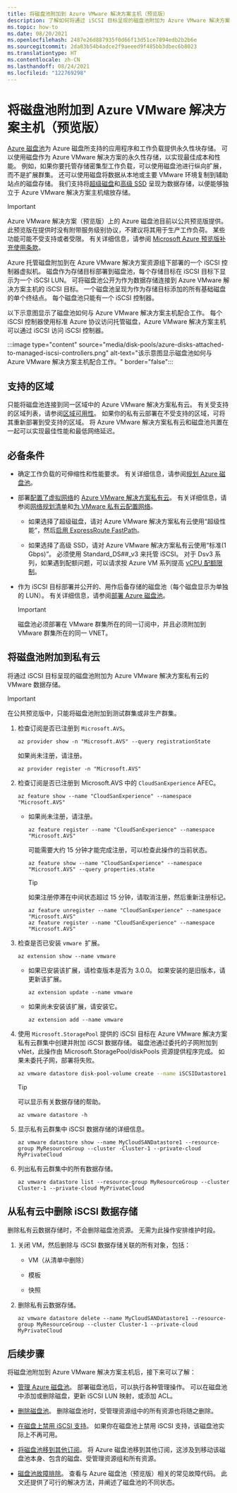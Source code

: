 ```yaml
---
title: 将磁盘池附加到 Azure VMware 解决方案主机（预览版）
description: 了解如何将通过 iSCSI 目标呈现的磁盘池附加为 Azure VMware 解决方案私有云的 VMware 数据存储。 配置数据存储后，可在其上创建卷，然后将卷附加到 VMware 实例。
ms.topic: how-to
ms.date: 08/20/2021
ms.openlocfilehash: 2487e26d887935f0d66f13d51ce7894edb2b2b6e
ms.sourcegitcommit: 2da83b54b4adce2f9aeeed9f485bb3dbec6b8023
ms.translationtype: HT
ms.contentlocale: zh-CN
ms.lasthandoff: 08/24/2021
ms.locfileid: "122769298"
---
```

# <a name="attach-disk-pools-to-azure-vmware-solution-hosts-preview"></a>将磁盘池附加到 Azure VMware 解决方案主机（预览版）

[Azure 磁盘池](../virtual-machines/disks-pools.md)为 Azure 磁盘所支持的应用程序和工作负载提供永久性块存储。 可以使用磁盘作为 Azure VMware 解决方案的永久性存储，以实现最佳成本和性能。 例如，如果你要托管存储密集型工作负载，可以使用磁盘池进行纵向扩展，而不是扩展群集。 还可以使用磁盘将数据从本地或主要 VMware 环境复制到辅助站点的磁盘存储。 我们支持将[超级磁盘](../virtual-machines/disks-types.md#ultra-disk)和[高级 SSD](../virtual-machines/disks-types.md#premium-ssd) 呈现为数据存储，以便能够独立于 Azure VMware 解决方案主机缩放存储。  

>[!IMPORTANT]
>Azure VMware 解决方案（预览版）上的 Azure 磁盘池目前以公共预览版提供。
>此预览版在提供时没有附带服务级别协议，不建议将其用于生产工作负荷。 某些功能可能不受支持或者受限。
>有关详细信息，请参阅 [Microsoft Azure 预览版补充使用条款](https://azure.microsoft.com/support/legal/preview-supplemental-terms/)。

Azure 托管磁盘附加到在 Azure VMware 解决方案资源组下部署的一个 iSCSI 控制器虚拟机。 磁盘作为存储目标部署到磁盘池，每个存储目标在 iSCSI 目标下显示为一个 iSCSI LUN。 可将磁盘池公开为作为数据存储连接到 Azure VMware 解决方案主机的 iSCSI 目标。 一个磁盘池呈现为作为存储目标添加的所有基础磁盘的单个终结点。 每个磁盘池只能有一个 iSCSI 控制器。

以下示意图显示了磁盘池如何与 Azure VMware 解决方案主机配合工作。 每个 iSCSI 控制器使用标准 Azure 协议访问托管磁盘，Azure VMware 解决方案主机可以通过 iSCSI 访问 iSCSI 控制器。


:::image type="content" source="media/disk-pools/azure-disks-attached-to-managed-iscsi-controllers.png" alt-text="该示意图显示磁盘池如何与 Azure VMware 解决方案主机配合工作。" border="false":::


## <a name="supported-regions"></a>支持的区域

只能将磁盘池连接到同一区域中的 Azure VMware 解决方案私有云。 有关受支持的区域列表，请参阅[区域可用性](../virtual-machines/disks-pools.md#regional-availability)。  如果你的私有云部署在不受支持的区域，可将其重新部署到受支持的区域。 将 Azure VMware 解决方案私有云和磁盘池共置在一起可以实现最佳性能和最低网络延迟。


## <a name="prerequisites"></a>必备条件

- 确定工作负载的可伸缩性和性能要求。 有关详细信息，请参阅[规划 Azure 磁盘池](../virtual-machines/disks-pools-planning.md)。

- 部署[配置了虚拟网络](deploy-azure-vmware-solution.md#connect-to-azure-virtual-network-with-expressroute)的 [Azure VMware 解决方案私有云](deploy-azure-vmware-solution.md)。 有关详细信息，请参阅[网络规划清单](tutorial-network-checklist.md)和[为 VMware 私有云配置网络](tutorial-configure-networking.md)。 

   - 如果选择了超级磁盘，请对 Azure VMware 解决方案私有云使用“超级性能”，然后[启用 ExpressRoute FastPath](../expressroute/expressroute-howto-linkvnet-arm.md#configure-expressroute-fastpath)。

   - 如果选择了高级 SSD，请对 Azure VMware 解决方案私有云使用“标准(1 Gbps)”。  必须使用 Standard\_DS##\_v3 来托管 iSCSI。  对于 Dsv3 系列，如果遇到配额问题，可以请求按 Azure VM 系列提高 [vCPU 配额限制](../azure-portal/supportability/per-vm-quota-requests.md)。

- 作为 iSCSI 目标部署并公开的、用作后备存储的磁盘池（每个磁盘显示为单独的 LUN）。 有关详细信息，请参阅[部署 Azure 磁盘池](../virtual-machines/disks-pools-deploy.md)。

   >[!IMPORTANT]
   > 磁盘池必须部署在 VMware 群集所在的同一订阅中，并且必须附加到 VMware 群集所在的同一 VNET。

## <a name="attach-a-disk-pool-to-your-private-cloud"></a>将磁盘池附加到私有云
将通过 iSCSI 目标呈现的磁盘池附加为 Azure VMware 解决方案私有云的 VMware 数据存储。

>[!IMPORTANT]
>在公共预览版中，只能将磁盘池附加到测试群集或非生产群集。

1. 检查订阅是否已注册到 `Microsoft.AVS`。

   ```azurecli
   az provider show -n "Microsoft.AVS" --query registrationState
   ```

   如果尚未注册，请注册。

   ```azurecli
   az provider register -n "Microsoft.AVS"
   ```

2. 检查订阅是否已注册到 Microsoft.AVS 中的 `CloudSanExperience` AFEC。

   ```azurecli
   az feature show --name "CloudSanExperience" --namespace "Microsoft.AVS"
   ```

   - 如果尚未注册，请注册。

      ```azurecli
      az feature register --name "CloudSanExperience" --namespace "Microsoft.AVS"
      ```

      可能需要大约 15 分钟才能完成注册，可以检查此操作的当前状态。
      
      ```azurecli
      az feature show --name "CloudSanExperience" --namespace "Microsoft.AVS" --query properties.state
      ```

      >[!TIP]
      >如果注册停滞在中间状态超过 15 分钟，请取消注册，然后重新注册标记。
      >
      >```azurecli
      >az feature unregister --name "CloudSanExperience" --namespace "Microsoft.AVS"
      >az feature register --name "CloudSanExperience" --namespace "Microsoft.AVS"
      >```

3. 检查是否已安装 `vmware `扩展。 

   ```azurecli
   az extension show --name vmware
   ```

   - 如果已安装该扩展，请检查版本是否为 3.0.0。 如果安装的是旧版本，请更新该扩展。

      ```azurecli
      az extension update --name vmware
      ```

   - 如果尚未安装该扩展，请安装它。

      ```azurecli
      az extension add --name vmware
      ```

4. 使用 `Microsoft.StoragePool` 提供的 iSCSI 目标在 Azure VMware 解决方案私有云群集中创建并附加 iSCSI 数据存储。 磁盘池通过委托的子网附加到 vNet，此操作由 Microsoft.StoragePool/diskPools 资源提供程序完成。  如果未委托子网，部署将失败。

   ```bash
   az vmware datastore disk-pool-volume create --name iSCSIDatastore1 --resource-group MyResourceGroup --cluster Cluster-1 --private-cloud MyPrivateCloud --target-id /subscriptions/11111111-1111-1111-1111-111111111111/resourceGroups/ResourceGroup1/providers/Microsoft.StoragePool/diskPools/mpio-diskpool/iscsiTargets/mpio-iscsi-target --lun-name lun0
   ```

   >[!TIP]
   >可以显示有关数据存储的帮助。
   >
   >   ```azurecli
   >   az vmware datastore -h
   >   ```
   

5. 显示私有云群集中 iSCSI 数据存储的详细信息。
   
   ```azurecli
   az vmware datastore show --name MyCloudSANDatastore1 --resource-group MyResourceGroup --cluster -Cluster-1 --private-cloud MyPrivateCloud
   ```

6. 列出私有云群集中的所有数据存储。

   ```azurecli
   az vmware datastore list --resource-group MyResourceGroup --cluster Cluster-1 --private-cloud MyPrivateCloud
   ```

## <a name="delete-an-iscsi-datastore-from-your-private-cloud"></a>从私有云中删除 iSCSI 数据存储

删除私有云数据存储时，不会删除磁盘池资源。 无需为此操作安排维护时段。

1. 关闭 VM，然后删除与 iSCSI 数据存储关联的所有对象，包括：

   - VM（从清单中删除）

   - 模板

   - 快照

2. 删除私有云数据存储。

   ```azurecli
   az vmware datastore delete --name MyCloudSANDatastore1 --resource-group MyResourceGroup --cluster Cluster-1 --private-cloud MyPrivateCloud
   ```

## <a name="next-steps"></a>后续步骤

将磁盘池附加到 Azure VMware 解决方案主机后，接下来可以了解：

- [管理 Azure 磁盘池](../virtual-machines/disks-pools-manage.md)。  部署磁盘池后，可以执行各种管理操作。 可以在磁盘池中添加或删除磁盘，更新 iSCSI LUN 映射，或添加 ACL。

- [删除磁盘池](../virtual-machines/disks-pools-deprovision.md#delete-a-disk-pool)。 删除磁盘池时，受管理资源组中的所有资源也将随之删除。

- [在磁盘上禁用 iSCSI 支持](../virtual-machines/disks-pools-deprovision.md#disable-iscsi-support)。 如果你在磁盘池上禁用 iSCSI 支持，该磁盘池实际上不再可用。

- [将磁盘池移到其他订阅](../virtual-machines/disks-pools-move-resource.md)。 将 Azure 磁盘池移到其他订阅，这涉及到移动该磁盘池本身、包含的磁盘、受管理资源组和所有资源。 

- [磁盘池故障排除](../virtual-machines/disks-pools-troubleshoot.md)。 查看与 Azure 磁盘池（预览版）相关的常见故障代码。 此文还提供了可行的解决方法，并阐述了磁盘池的不同状态。
